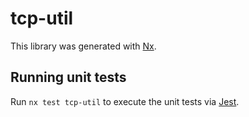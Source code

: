 # tcp-util

This library was generated with [Nx](https://nx.dev).

## Running unit tests

Run `nx test tcp-util` to execute the unit tests via [Jest](https://jestjs.io).
